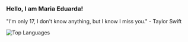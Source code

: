 ### Hello, I am Maria Eduarda!

"I'm only 17, I don't know anything, but I know I miss you." - Taylor Swift

![Top Languages](https://github-readme-stats.vercel.app/api/top-langs/?username=anuraghazra&hide_progress=true&theme=dracula)

